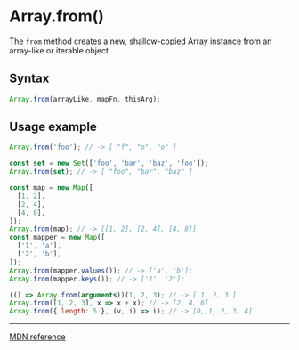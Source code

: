 # Array.from()

The `from` method creates a new, shallow-copied Array instance from an array-like or iterable object

## Syntax

```js
Array.from(arrayLike, mapFn, thisArg);
```

## Usage example

```js
Array.from('foo'); // -> [ "f", "o", "o" ]

const set = new Set(['foo', 'bar', 'baz', 'foo']);
Array.from(set); // -> [ "foo", "bar", "baz" ]

const map = new Map([
  [1, 2],
  [2, 4],
  [4, 8],
]);
Array.from(map); // -> [[1, 2], [2, 4], [4, 8]]
const mapper = new Map([
  ['1', 'a'],
  ['2', 'b'],
]);
Array.from(mapper.values()); // -> ['a', 'b'];
Array.from(mapper.keys()); // -> ['1', '2'];

(() => Array.from(arguments))(1, 2, 3); // -> [ 1, 2, 3 ]
Array.from([1, 2, 3], x => x + x); // -> [2, 4, 6]
Array.from({ length: 5 }, (v, i) => i); // -> [0, 1, 2, 3, 4]
```

---

[MDN reference](https://developer.mozilla.org/en-US/docs/Web/JavaScript/Reference/Global_Objects/Array/from)
